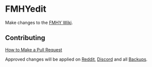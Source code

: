 # FMHYedit

Make changes to the [FMHY Wiki](https://www.reddit.com/r/FREEMEDIAHECKYEAH/wiki/index). 

## Contributing

[How to Make a Pull Request](https://rentry.co/FMHYedit)

Approved changes will be applied on [Reddit](https://www.reddit.com/r/FREEMEDIAHECKYEAH/wiki), [Discord](https://discord.gg/vgnaeka) and all [Backups](https://www.reddit.com/r/FREEMEDIAHECKYEAH/wiki/backups). 

